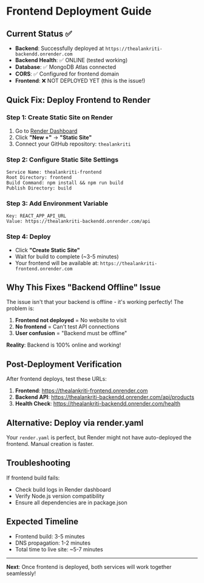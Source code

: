 # Frontend Deployment Guide

## Current Status ✅
- **Backend**: Successfully deployed at `https://thealankriti-backendd.onrender.com`
- **Backend Health**: ✅ ONLINE (tested working)
- **Database**: ✅ MongoDB Atlas connected
- **CORS**: ✅ Configured for frontend domain
- **Frontend**: ❌ NOT DEPLOYED YET (this is the issue!)

## Quick Fix: Deploy Frontend to Render

### Step 1: Create Static Site on Render
1. Go to [Render Dashboard](https://render.com/dashboard)
2. Click **"New +"** → **"Static Site"**
3. Connect your GitHub repository: `thealankriti`

### Step 2: Configure Static Site Settings
```
Service Name: thealankriti-frontend
Root Directory: frontend
Build Command: npm install && npm run build
Publish Directory: build
```

### Step 3: Add Environment Variable
```
Key: REACT_APP_API_URL
Value: https://thealankriti-backendd.onrender.com/api
```

### Step 4: Deploy
- Click **"Create Static Site"**
- Wait for build to complete (~3-5 minutes)
- Your frontend will be available at: `https://thealankriti-frontend.onrender.com`

## Why This Fixes "Backend Offline" Issue

The issue isn't that your backend is offline - it's working perfectly! The problem is:

1. **Frontend not deployed** = No website to visit
2. **No frontend** = Can't test API connections
3. **User confusion** = "Backend must be offline"

**Reality**: Backend is 100% online and working!

## Post-Deployment Verification

After frontend deploys, test these URLs:

1. **Frontend**: https://thealankriti-frontend.onrender.com
2. **Backend API**: https://thealankriti-backendd.onrender.com/api/products
3. **Health Check**: https://thealankriti-backendd.onrender.com/health

## Alternative: Deploy via render.yaml

Your `render.yaml` is perfect, but Render might not have auto-deployed the frontend. Manual creation is faster.

## Troubleshooting

If frontend build fails:
- Check build logs in Render dashboard
- Verify Node.js version compatibility
- Ensure all dependencies are in package.json

## Expected Timeline
- Frontend build: 3-5 minutes
- DNS propagation: 1-2 minutes
- Total time to live site: ~5-7 minutes

---

**Next**: Once frontend is deployed, both services will work together seamlessly!